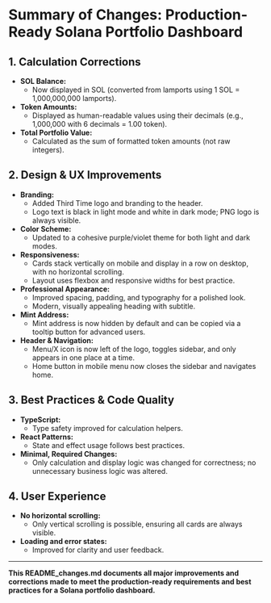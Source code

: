 # Summary of Changes: Production-Ready Solana Portfolio Dashboard

## 1. Calculation Corrections
- **SOL Balance:**
  - Now displayed in SOL (converted from lamports using 1 SOL = 1,000,000,000 lamports).
- **Token Amounts:**
  - Displayed as human-readable values using their decimals (e.g., 1,000,000 with 6 decimals = 1.00 token).
- **Total Portfolio Value:**
  - Calculated as the sum of formatted token amounts (not raw integers).

## 2. Design & UX Improvements
- **Branding:**
  - Added Third Time logo and branding to the header.
  - Logo text is black in light mode and white in dark mode; PNG logo is always visible.
- **Color Scheme:**
  - Updated to a cohesive purple/violet theme for both light and dark modes.
- **Responsiveness:**
  - Cards stack vertically on mobile and display in a row on desktop, with no horizontal scrolling.
  - Layout uses flexbox and responsive widths for best practice.
- **Professional Appearance:**
  - Improved spacing, padding, and typography for a polished look.
  - Modern, visually appealing heading with subtitle.
- **Mint Address:**
  - Mint address is now hidden by default and can be copied via a tooltip button for advanced users.
- **Header & Navigation:**
  - Menu/X icon is now left of the logo, toggles sidebar, and only appears in one place at a time.
  - Home button in mobile menu now closes the sidebar and navigates home.


## 3. Best Practices & Code Quality
- **TypeScript:**
  - Type safety improved for calculation helpers.
- **React Patterns:**
  - State and effect usage follows best practices.
- **Minimal, Required Changes:**
  - Only calculation and display logic was changed for correctness; no unnecessary business logic was altered.

## 4. User Experience
- **No horizontal scrolling:**
  - Only vertical scrolling is possible, ensuring all cards are always visible.
- **Loading and error states:**
  - Improved for clarity and user feedback.

---

**This README_changes.md documents all major improvements and corrections made to meet the production-ready requirements and best practices for a Solana portfolio dashboard.** 